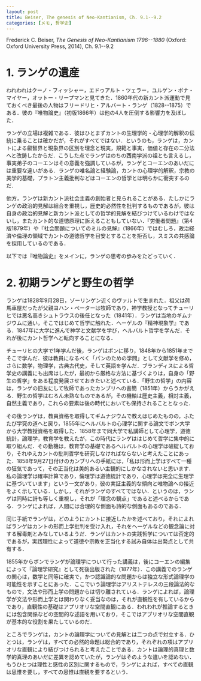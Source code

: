```yaml
---
layout: post
title: Beiser, The genesis of Neo-Kantianism, Ch. 9.1--9.2
categories: [メモ, 哲学史]
---
```


Frederick C. Beiser, _The Genesis of Neo-Kantianism 1796--1880_ (Oxford: Oxford University Press, 2014), Ch. 9.1--9.2

# 1. ランゲの遺産

われわれはクーノ・フィッシャー，エドゥアルト・ツェラー，ユルゲン・ボナ・マイヤー，オットー・リープマンと見てきた．1860年代の新カント派運動で見ておくべき最後の人物はフリードリヒ・アルバート・ランゲ（1828--1875）である．彼の『唯物論史』（初版1866年）は他の4人を圧倒する影響力を及ぼした．

ランゲの立場は複雑である．彼はひとまずカントの生理学的・心理学的解釈の伝統に乗ることは確かだが，それがすべてではない．というのも，ランゲは，カントによる叡智界と現象界の区別を理念と現実，規範と事実，価値と存在の二分法へと改鋳したからだ．こうした点でランゲはのちの西南学派の祖とも言えるし，事実弟子のコーエンはその意義を強調しているが，ランゲとコーエンのあいだには重要な違いがある．ランゲの唯名論と経験論，カントの心理学的解釈，宗教の美学的基礎，プラトン主義批判などはコーエンの哲学とは明らかに衝突するのだ．

他方，ランゲは新カント派社会主義の創始者と見られることがある．たしかにランゲの政治的見解は組合を重視し，歴史的必然性を批判するものであるが，彼は自身の政治的見解と新カント派としての哲学的見解を結びつけているわけではないし，またカント的な道徳原理に訴えることもしていない．『労働者問題』（第4版1879年）や『社会問題についてのミルの見解』（1866年）ではむしろ，政治経済や倫理の領域でカントの道徳哲学を目安とすることを拒否し，スミスの共感論を採用しているのである．

以下では『唯物論史』をメインに，ランゲの思考の歩みをたどっていく．

# 2. 初期ランゲと野生の哲学

ランゲは1828年9月28日，ゾーリンゲン近くのヴァルトで生まれた．祖父は荷馬車屋だったが父親ヨハン・ペーターは牧師であり，神学教授となってチューリヒでは悪名高きシュトラウスの後任となった（1841年）．ランゲは当地のギムナジウムに通い，そこではじめて哲学に触れた．ヘーゲルの『精神現象学』である．1847年に大学に進んで神学と文献学を学び，ヘルバルト哲学を学んだ．それが後にカント哲学へと転向することになる．

チューリヒの大学で1年学んだ後，ランゲはボンに移り，1848年から1851年までそこで学んだ．彼は教員になるべく「パンのための学問」として文献学を修め，さらに数学，物理学，古典古代史，そして英語を学んだ．ブランディスによる哲学史の講義にも出席はしたが，最初から厳格な方法に基づくよりは，自身の「野生の哲学」をある程度発展させておきたいと述べている．「野生の哲学」の内容は，ランゲの旧友にして牧師であったカンブリへの書簡（1851年）からうかがえる．野生の哲学はむろん未熟なものであるが，その機軸は歴史主義，相対主義，自然主義であり，これらの要素は後の時代においても保持されることとなった．

その後ランゲは，教員資格を取得してギムナジウムで教えはじめたものの，ふたたび学究の道へと戻り，1855年にヘルバルトの心理学に関する論文でボン大学から大学教授資格を取得した．1858年まで同大学で私講師として心理学，道徳統計，論理学，教育学を教えたが，この時代にランゲははじめて哲学に集中的に取り組んだ．その動機は，教育学の基礎であるヘルバルトの心理学は破綻しており，それゆえカントの批判哲学を研究しなければならないと考えたことにあった．1858年9月27日付けのカンブリへの手紙には，「私は形而上学はすべて一種の狂気であって，その正当化は美的あるい主観的にしかなされないと思います．私の論理学は確率計算であり，倫理学は道徳統計であり，心理学は完全に生理学に基づいています」という一文があり，彼の実証主義的な傾向と唯物論への接近をよく示している．しかし，それがランゲのすべてではない．というのは，ランゲは同時に詩も等しく重視し，それが「理念の観点」であると述べるからである．ランゲによれば，人間には合理的な側面も詩的な側面もあるのである．

同じ手紙でランゲは，どのようにカントに接近したかを述べており，それによればランゲはカントの形而上学批判を受け入れ，それをヘーゲルなどの観念論に対する解毒剤とみなしているようだ．ランゲはカントの実践哲学については否定的であるが，実践理性によって道徳や宗教を正当化する試み自体は出発点として共有する．

1855年からボンでランゲが論理学について行った講義は，後にコーエンの編集によって『論理学研究』として死後出版された（1877年）．この講義でのランゲの関心は，数学と同等に確実で，かつ認識論的な問題からは独立な形式論理学の可能性を示すことにあった．ここでいう論理学はアリストテレスの三段論法的なもので，文法や形而上学の問題からは切り離されている．ランゲによれば，論理学が文法や形而上学とは関わりなく妥当なのは，それが直観性を有しているからであり，直観性の基礎はアプリオリな空間直観にある．われわれが推論するときには包含関係などの空間的な述語を用いており，そこではアプリオリな空間直観が基本的な役割を果たしているのだ．

ところでランゲは，カントの論理学についての見解とは二つの点で対立する．ひとつは，ランゲは，すべての必然的命題は総合的であり，それぞれの項はアプリオリな直観により結びつけられると考えたことである．カントは論理的真理と数学的真理のあいだに差異を認めていたが，ランゲはそのような違いを認めない．もうひとつは理性と感性の区別に関するもので，ランゲによれば，すべての直観は思惟を要し，すべての思惟は直観を要するという．

